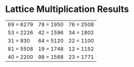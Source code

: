 # Lattice Multiplication Results

|   |   |   |
|---|---|---|
| 69 = 6279 | 78 = 1950 | 76 = 2508 |
| 53 = 2226 | 42 = 1596 | 34 = 1802 |
| 31 = 930 | 64 = 5120 | 22 = 1100 |
| 81 = 5508 | 19 = 1748 | 12 = 1152 |
| 40 = 2200 | 98 = 1568 | 23 = 1771 |
